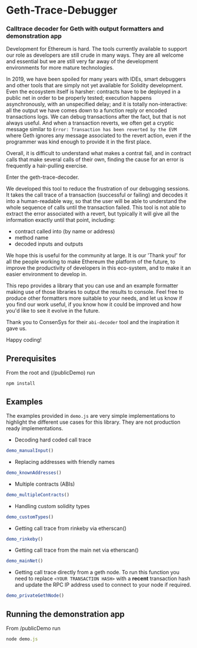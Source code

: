 # Geth-Trace-Debugger
### Calltrace decoder for Geth with output formatters and demonstration app

Development for Ethereum is hard. The tools currently available to support our role as developers are still crude in many ways. They are all welcome and essential but we are still very far away of the development environments for more mature technologies.

 In 2019, we have been spoiled for many years with IDEs, smart debuggers and other tools that are simply not yet available for Solidity development. Even the ecosystem itself is harsher: contracts have to be deployed in a public net in order to be properly tested; execution happens asynchronously, with an unspecified delay; and it is totally non-interactive: all the output we have comes down to a function reply or encoded transactions logs. We can debug transactions after the fact, but that is not always useful. And when a transaction reverts, we often get a cryptic message similar to `Error: Transaction has been reverted by the EVM` where Geth ignores any message associated to the revert action, even if the programmer was kind enough to provide it in the first place.

Overall, it is difficult to understand what makes a contrat fail, and in contract calls that make several calls of their own, finding the cause for an error is frequently a hair-pulling exercise.

Enter the geth-trace-decoder.

We developed this tool to reduce the frustration of our debugging sessions. It takes the call trace of a transaction (successful or failing) and decodes it into a human-readable way, so that the user will be able to understand the whole sequence of calls until the transaction failed. This tool is not able to extract the error associated with a revert, but typically it will give all the information exactly until that point, including:
* contract called into (by name or address)
* method name
* decoded inputs and outputs

We hope this is useful for the community at large. It is our 'Thank you!' for all the people working to make Ethereum the platform of the future, to improve the productivity of developers in this eco-system, and to make it an easier environment to develop in.

This repo provides a library that you can use and an example formatter making use of those libraries to output the results to console. Feel free to produce other formatters more suitable to your needs, and let us know if you find our work useful, if you know how it could be improved and how you'd like to see it evolve in the future.

Thank you to ConsenSys for their `abi-decoder` tool and the inspiration it gave us.

Happy coding!

## Prerequisites
From the root and (/publicDemo) run
```
npm install
```

## Examples
The examples provided in `demo.js` are very simple implementations to highlight the different use cases for this library. They are not production ready implementations.

* Decoding hard coded call trace
```js
demo_manualInput()
```
* Replacing addresses with friendly names
```js
demo_knownAddresses()
```
* Multiple contracts (ABIs)
```js
demo_multipleContracts()
```
* Handling custom solidity types
```js
demo_customTypes()
```
* Getting call trace from rinkeby via etherscan()
```js
demo_rinkeby()
```
* Getting call trace from the main net via etherscan()
```js
demo_mainNet()
```
* Getting call trace directly from a geth node.
To run this function you need to replace `<YOUR TRANSACTION HASH>` with a **recent** transaction hash and update the RPC IP address used to connect to your node if required.
```js
demo_privateGethNode()
```

## Running the demonstration app
From /publicDemo run
```js
node demo.js
```
